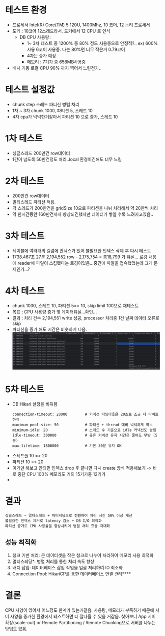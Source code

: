 # 테스트 환경
- 프로세서	Intel(R) Core(TM) 5 120U, 1400Mhz, 10 코어, 12 논리 프로세서
- 도커 : 10코어 12스레드라서, 도커에서 12 CPU 로 인식
    - DB CPU 사용량 :
        - 1~ 3차 테스트 중 1200% 중 80% 정도 사용중으로 안정적?..
          ex) 600% 사용 6코어 사용중. 나는 80%면 너무 작은거 0.79코어
        - 4차는 증가 예정
        - 메모리 : 7기가 중 658MB사용중
- 배치 기동 로컬 CPU 90% 까지 찍어서 느린건가..

# 테스트 설정값
- chunk step 스레드 파티션 병렬 처리
- 1차 ~ 3차 chunk 1000, 파티션 5, 스레드 10
- 4차 cpu가 넉넉한거같아서 파티션 10 으로 증가, 스레드 10

# 1차 테스트
- 싱글스레드 200만건 row데이터
- 1간이 넘도록 50만건정도 처리..local 환경이긴해도 너무 느림


# 2차 테스트
- 200만건 row데이터
- 멀티스레드 파티션 적용.
- 각 스레드가 200만건을 gridSize 10으로 파티션을 나눠 처리해서 약 20만씩 처리
- 약 한시간동안 160만건까지  향상되긴했지만 데이터가 쌓일 수록 느려지고있음..


# 3차 테스트
- 테이블에 여러개의 컬럼에 인덱스가 있어 불필요한 인덱스 삭제 후 다시 테스트
- 1738.467초 27분
  2,194,552 row - 2,175,754 = 총18,799 가 유실... 로깅 내용에 reader에 파일이 스킵됐다는 로깅이있음...중간에 파일을 접속했었는데 그게 문제인가...?

# 4차 테스트
- chunk 1000, 스레드 10, 파티션 5=> 10, skip limit 100으로 재테스트
- 목표 : CPU 사용량 증가 및 데이터유실...확인...
- 결과 : 처리 건수 2,194,551 write 성공, processor 처리중 1건 날짜 데이터 오류로 skip
- 파티션을 증가 해도 시간은 비슷하게 나옴.
  ![4테스트](./img/test4-step.png)

# 5차 테스트
- DB Hikari 설정을 바꿔봄
  ```
  connection-timeout: 20000        # 커넥션 타임아웃은 20초로 조금 더 타이트하게
  maximum-pool-size: 50            # 파티션 + thread 대비 넉넉하게 확보
  minimum-idle: 20                 # 스레드 수 기준으로 idle 커넥션도 늘림
  idle-timeout: 300000             # 유휴 커넥션 유지 시간은 줄여도 무방 (5분)
  max-lifetime: 1800000            # 기본 30분 유지 OK
  ```
- 스레드풀 10 => 20
- 파티션 10 => 20
- 이거만 해보고 안되면 인덱스 drop 후 끝나면 다시 create 방식 적용해보기 -> 바로 중단 CPU 100% 메모리도 거의 15기가중 12기가
-

# 결과
```최종 정리
싱글스레드 → 멀티스레드 + 파티셔닝으로 전환하여 처리 시간 50% 이상 개선
불필요한 인덱스 제거로 latency 감소 + DB I/O 최적화
파티션 증가로 CPU 사용률을 향상시키며 병렬 처리 효율 극대화
```
## 성능 최적화
1. 청크 기반 처리: 큰 데이터셋을 작은 청크로 나누어 처리하여 메모리 사용 최적화
2. 멀티스레딩*: 병렬 처리를 통한 처리 속도 향상
3. 배치 삽입: 데이터베이스 삽입 작업을 일괄 처리하여 IO 최소화
4. Connection Pool: HikariCP를 통한 데이터베이스 연결 관리****
   
# 결론
CPU 사양이 있어서 어느정도 한계가 있는거같음. 사용량, 메모리가 부족하기 때문에 서버 사양을 증가한 환경에서
테스트하면 더 잘나올 수 있을 거같음.
찾아보니 App 서버 확장(scale-out) or Remote Partitioning / Remote Chunking으로 서버를 나누는 방법도 있음.
